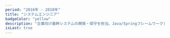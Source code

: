 ```yaml
---
period: "2016年 - 2018年"
title: "システムエンジニア"
badgeColor: "yellow"
description: "企業向け基幹システムの開発・保守を担当。Java/SpringフレームワークとOracleデータベースを使用した業務システムの構築。要件定義から設計、実装、テストまでの一連の開発プロセスに参画。レガシーシステムのリファクタリングやクラウド移行プロジェクトにも従事し、システム安定性と保守性の向上に貢献。"
isLast: true
---
```

